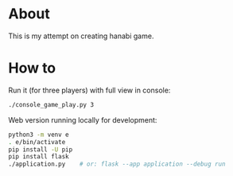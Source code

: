# About
This is my attempt on creating hanabi game.


# How to
Run it (for three players) with full view in console:
```bash
./console_game_play.py 3
```

Web version running locally for development:
```bash
python3 -m venv e
. e/bin/activate
pip install -U pip
pip install flask
./application.py    # or: flask --app application --debug run
```
